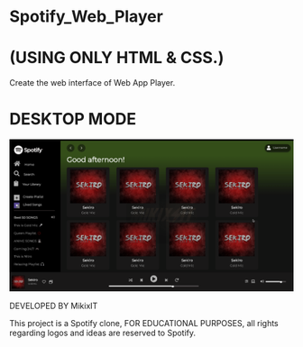 # Spotify_Web_Player
# (USING ONLY HTML & CSS.)
Create the web interface of Web App Player.

# DESKTOP MODE
![](CHEESE.gif)

DEVELOPED BY MikixIT


This project is a Spotify clone, FOR EDUCATIONAL PURPOSES, all rights regarding logos and ideas are reserved to Spotify.
